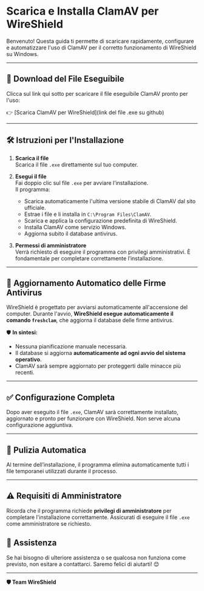 # Scarica e Installa ClamAV per WireShield

Benvenuto! Questa guida ti permette di scaricare rapidamente, configurare e automatizzare l'uso di ClamAV per il corretto funzionamento di WireShield su Windows.

---

## 📂 Download del File Eseguibile

Clicca sul link qui sotto per scaricare il file eseguibile ClamAV pronto per l'uso:

👉 [Scarica ClamAV per WireShield](link del file .exe su github)

---

## 🛠️ Istruzioni per l'Installazione

1. **Scarica il file**  
   Scarica il file `.exe` direttamente sul tuo computer.

2. **Esegui il file**  
   Fai doppio clic sul file `.exe` per avviare l’installazione.  
   Il programma:
   - Scarica automaticamente l'ultima versione stabile di ClamAV dal sito ufficiale.
   - Estrae i file e li installa in `C:\Program Files\ClamAV`.
   - Scarica e applica la configurazione predefinita di WireShield.
   - Installa ClamAV come servizio Windows.
   - Aggiorna subito il database antivirus.

3. **Permessi di amministratore**  
   Verrà richiesto di eseguire il programma con privilegi amministrativi. È fondamentale per completare correttamente l’installazione.

---

## 🔄 Aggiornamento Automatico delle Firme Antivirus

WireShield è progettato per avviarsi automaticamente all'accensione del computer. Durante l'avvio, **WireShield esegue automaticamente il comando `freshclam`**, che aggiorna il database delle firme antivirus.

🛡️ **In sintesi:**
- Nessuna pianificazione manuale necessaria.
- Il database si aggiorna **automaticamente ad ogni avvio del sistema operativo**.
- ClamAV sarà sempre aggiornato per proteggerti dalle minacce più recenti.

---

## ✅ Configurazione Completa

Dopo aver eseguito il file `.exe`, ClamAV sarà correttamente installato, aggiornato e pronto per funzionare con WireShield. Non serve alcuna configurazione aggiuntiva.

---

## 🧹 Pulizia Automatica

Al termine dell’installazione, il programma elimina automaticamente tutti i file temporanei utilizzati durante il processo.

---

## ⚠️ Requisiti di Amministratore

Ricorda che il programma richiede **privilegi di amministratore** per completare l'installazione correttamente. Assicurati di eseguire il file `.exe` come amministratore se richiesto.

## 💬 Assistenza

Se hai bisogno di ulteriore assistenza o se qualcosa non funziona come previsto, non esitare a contattarci. Saremo felici di aiutarti! 😊

---

**🛡️ Team WireShield**